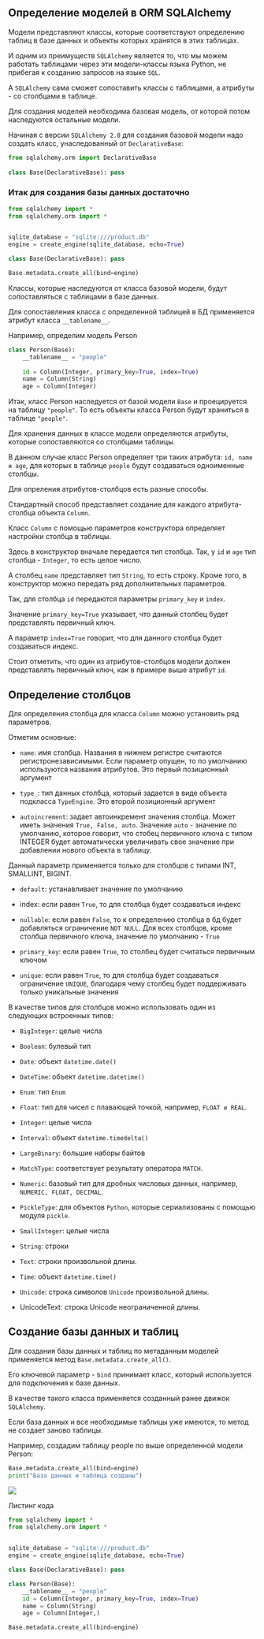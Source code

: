 ## Определение моделей в ORM SQLAlchemy


Модели представляют классы, которые соответствуют определению таблиц в базе данных и объекты которых хранятся в этих таблицах. 

И одним из преимуществ `SQLAlchemy` является то, что мы можем работать таблицами через эти модели-классы языка Python, не прибегая к созданию запросов на языке `SQL`. 

А `SQLAlchemy` сама сможет сопоставить классы с таблицами, а атрибуты - со столбцами в таблице.

Для создания моделей необходима базовая модель, от которой потом наследуются остальные модели. 

Начиная с версии `SQLAlchemy 2.0` для создания базовой модели надо создать класс, унаследованный от `DeclarativeBase`:

```python
from sqlalchemy.orm import DeclarativeBase
 
class Base(DeclarativeBase): pass
```

### Итак для создания базы данных достаточно

```python
from sqlalchemy import *
from sqlalchemy.orm import *


sqlite_database = "sqlite:///product.db"
engine = create_engine(sqlite_database, echo=True)

class Base(DeclarativeBase): pass

Base.metadata.create_all(bind=engine)
```


Классы, которые наследуются от класса базовой модели, будут сопоставляться с таблицами в базе данных.

 Для сопоставления класса с определенной таблицей в БД применяется атрибут класса `__tablename__`. 

Например, определим модель Person

```python
class Person(Base):
    __tablename__ = "people"
  
    id = Column(Integer, primary_key=True, index=True)
    name = Column(String)
    age = Column(Integer)

```



Итак, класс Person наследуется от базой модели `Base` и проецируется на таблицу `"people"`. То есть объекты класса Person будут храниться в таблице `"people"`.

Для хранения данных в классе модели определяются атрибуты, которые сопоставляются со столбцами таблицы. 

В данном случае класс Person определяет три таких атрибута: `id, name и age`, для которых в таблице `people` будут создаваться одноименные столбцы.

Для опреления атрибутов-столбцов есть разные способы. 

Стандартный способ представляет создание для каждого атрибута-столбца объекта `Column`. 

Класс `Column` с помощью параметров конструктора определяет настройки столбца в таблицы. 

Здесь в конструктор вначале передается тип столбца. Так, у `id` и `age` тип столбца - `Integer`, то есть целое число.

 А столбец `name` представляет тип `String`, то есть строку. Кроме того, в конструктор можно передать ряд дополнительных параметров. 
 
 Так, для столбца `id` передаются параметры `primary_key` и `index`. 
 
 Значение `primary_key=True` указывает, что данный столбец будет представлять первичный ключ. 
 
 А параметр `index=True` говорит, что для данного столбца будет создаваться индекс. 
 
 Стоит отметить, что один из атрибутов-столбцов модели должен представлять первичный ключ, как в примере выше атрибут `id`.

## Определение столбцов

Для определения столбца для класса `Column` можно установить ряд параметров.

Отметим основные:

* `name`: имя столбца. Названия в нижнем регистре считаются регистронезависимыми. Если параметр опущен, то по умолчанию используются названия атрибутов. Это первый позиционный аргумент

* `type_`: тип данных столбца, который задается в виде объекта подкласса `TypeEngine`. Это второй позиционный аргумент

* `autoincrement`: задает автоинкремент значения столбца. 
Может иметь значения `True, False, auto`. Значение `auto` - значение по умолчанию, которое говорит, что стобец первичного ключа с типом INTEGER будет автоматически увеличивать свое значение при добавлении нового объекта в таблицу. 

Данный параметр применяется только для столбцов с типами INT, SMALLINT, BIGINT.

* `default`: устанавливает значение по умолчанию


* index: если равен `True`, то для столбца будет создаваться индекс


* `nullable`: если равен `False`, то к определению столбца в бд будет добавляться ограничение `NOT NULL`. Для всех столбцов, кроме столбца первичного ключа, значение по умолчанию - `True`

* `primary_key`: если равен `True`, то столбец будет считаться первичным ключом

* `unique`: если равен `True`, то для столбца будет создаваться ограничение `UNIQUE`, благодаря чему столбец будет поддерживать только уникальные значения

В качестве типов для столбцов можно использовать один из следующих встроенных типов:

* `BigInteger`: целые числа

* `Boolean`: булевый тип

* `Date`: объект `datetime.date()`

* `DateTime`: объект `datetime.datetime()`

* `Enum`: тип `Enum`

* `Float`: тип для чисел с плавающей точкой, например, `FLOAT и REAL`.

* `Integer`: целые числа

* `Interval`: объект `datetime.timedelta()`

* `LargeBinary`: большие наборы байтов

* `MatchType`: соответствует результату оператора `MATCH`.

* `Numeric`: базовый тип для дробных числовых данных, например, `NUMERIC, FLOAT, DECIMAL`.

* `PickleType`: для объектов `Python`, которые сериализованы с помощью модуля `pickle`.

* `SmallInteger`: целые числа

* `String`: строки

* `Text`: строки произвольной длины.

* `Time`: объект `datetime.time()`

* `Unicode`: строка символов `Unicode` произвольной длины.

* UnicodeText: строка Unicode неограниченной длины.

## Создание базы данных и таблиц


Для создания базы данных и таблиц по метаданным моделей применяется метод `Base.metadata.create_all()`.

Его ключевой параметр - `bind` принимает класс, который используется для подключения к базе данных. 

В качестве такого класса применяется созданный ранее движок `SQLAlchemy`. 

Если база данных и все необходимые таблицы уже имеются, то метод не создает заново таблицы.

Например, создадим таблицу people по выше определенной модели Person:

```python
Base.metadata.create_all(bind=engine)
print("База данных и таблица созданы")
```
![](img/table_bd.png)

Листинг кода
```python
from sqlalchemy import *
from sqlalchemy.orm import *


sqlite_database = "sqlite:///product.db"
engine = create_engine(sqlite_database, echo=True)

class Base(DeclarativeBase): pass

class Person(Base):
    __tablename__ = "people"
    id = Column(Integer, primary_key=True, index=True)
    name = Column(String)
    age = Column(Integer,)

Base.metadata.create_all(bind=engine)


```